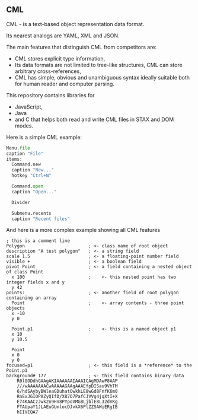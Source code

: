 CML
---
CML - is a text-based object representation data format.

Its nearest analogs are YAML, XML and JSON.

The main features that distinguish CML from competitors are:
- CML stores explicit type information,
- Its data formats are not limited to tree-like structures, CML can store arbitrary cross-references,
- CML has simple, obvious and unambiguous syntax ideally suitable both for human reader and computer parsing.

This repository contains libraries for
- JavaScript,
- Java
- and C
that helps both read and write CML files in STAX and DOM modes.

Here is a simple CML example:
```python
Menu.file
caption "File"
items:
  Command.new
  caption "New..."
  hotkey "Ctrl+N"

  Command.open
  caption "Open..."

  Divider

  Submenu.recents
  caption "Recent files"
```
And here is a more complex example showing all CML features
```
; this is a comment line
Polygon                        ; <- class name of root object
description "A test polygon"   ; <- a string field
scale 1.5                      ; <- a floating-point number field
visible +                      ; <- a boolean field
pivot Point                    ; <- a field containing a nested object of class Point
  x 100                        ;    <- this nested point has two integer fields x and y
  y 42
points:                        ; <- another field of root polygon containing an array
  Point                        ;    <- array contents - three point objects
  x -10
  y 0

  Point.p1                     ;    <- this is a named object p1
  x 10
  y 10.5
	
  Point
  x 0
  y 0
focused=p1                     ; <- this field is a *reference* to the Point.p1
background# 177                ; <- this field contains binary data
	R0lGODdhGAAgAKIAAAAAAIAAAICAgMDAwP8AAP
	///wAAAAAAACwAAAAAGAAgAAAEfpDISau9VhTM
	6/hdSAybyBWleaGDuhatOwkkLE8wGd8FnfK6m0
	RnExJ6IOPAZyQIfD/X87O7PafCJVVg4jqXtI+X
	E74KAACzJwk2n9Hn8PYpoVMG8LjblE8L32dVKg
	FTAUpaY1JLAEuGUmlocDJvkX6PlZZSAWiERgIB
	hIIVEQA7

